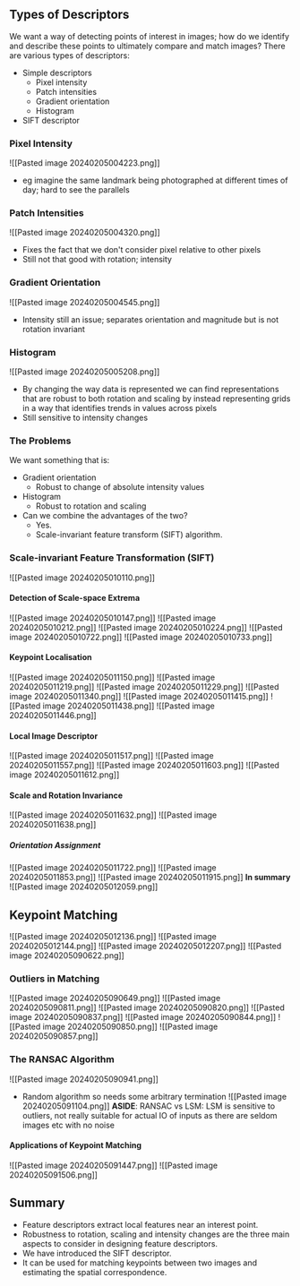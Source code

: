 ## Types of Descriptors
We want a way of detecting points of interest in images; how do we identify and describe these points to ultimately compare and match images?
There are various types of descriptors:
- Simple descriptors 
	- Pixel intensity
	- Patch intensities  
	- Gradient orientation 
	- Histogram
- SIFT descriptor
### Pixel Intensity
![[Pasted image 20240205004223.png]]
- eg imagine the same landmark being photographed at different times of day; hard to see the parallels
### Patch Intensities
![[Pasted image 20240205004320.png]]
- Fixes the fact that we don't consider pixel relative to other pixels
- Still not that good with rotation; intensity
### Gradient Orientation
![[Pasted image 20240205004545.png]]
- Intensity still an issue; separates orientation and magnitude but is not rotation invariant
### Histogram
![[Pasted image 20240205005208.png]]
- By changing the way data is represented we can find representations that are robust to both rotation and scaling by instead representing grids in a way that identifies trends in values across pixels
- Still sensitive to intensity changes
### The Problems
We want something that is:
- Gradient orientation  
	- Robust to change of absolute intensity values
- Histogram  
	- Robust to rotation and scaling
- Can we combine the advantages of the two? 
	- Yes.
	- Scale-invariant feature transform (SIFT) algorithm.
### Scale-invariant Feature Transformation (SIFT)
![[Pasted image 20240205010110.png]]
#### Detection of Scale-space Extrema
![[Pasted image 20240205010147.png]]
![[Pasted image 20240205010212.png]]
![[Pasted image 20240205010224.png]]
![[Pasted image 20240205010722.png]]
![[Pasted image 20240205010733.png]]
#### Keypoint Localisation
![[Pasted image 20240205011150.png]]
![[Pasted image 20240205011219.png]]
![[Pasted image 20240205011229.png]]
![[Pasted image 20240205011340.png]]
![[Pasted image 20240205011415.png]]
![[Pasted image 20240205011438.png]]
![[Pasted image 20240205011446.png]]
#### Local Image Descriptor
![[Pasted image 20240205011517.png]]
![[Pasted image 20240205011557.png]]
![[Pasted image 20240205011603.png]]
![[Pasted image 20240205011612.png]]
#### Scale and Rotation Invariance
![[Pasted image 20240205011632.png]]
![[Pasted image 20240205011638.png]]
##### Orientation Assignment
![[Pasted image 20240205011722.png]]
![[Pasted image 20240205011853.png]]
![[Pasted image 20240205011915.png]]
**In summary**
![[Pasted image 20240205012059.png]]
## Keypoint Matching
![[Pasted image 20240205012136.png]]
![[Pasted image 20240205012144.png]]
![[Pasted image 20240205012207.png]]
![[Pasted image 20240205090622.png]]
### Outliers in Matching
![[Pasted image 20240205090649.png]]
![[Pasted image 20240205090811.png]]
![[Pasted image 20240205090820.png]]
![[Pasted image 20240205090837.png]]
![[Pasted image 20240205090844.png]]
![[Pasted image 20240205090850.png]]
![[Pasted image 20240205090857.png]]
### The RANSAC Algorithm
![[Pasted image 20240205090941.png]]
- Random algorithm so needs some arbitrary termination
![[Pasted image 20240205091104.png]]
**ASIDE**: RANSAC vs LSM: LSM is sensitive to outliers, not really suitable for actual IO of inputs as there are seldom images etc with no noise
#### Applications of Keypoint Matching
![[Pasted image 20240205091447.png]]
![[Pasted image 20240205091506.png]]
## Summary
- Feature descriptors extract local features near an interest point.
- Robustness to rotation, scaling and intensity changes are the three main aspects to consider in designing feature descriptors.
- We have introduced the SIFT descriptor.
- It can be used for matching keypoints between two images and estimating the spatial correspondence.